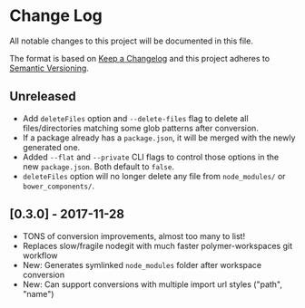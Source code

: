 # Change Log

All notable changes to this project will be documented in this file.

The format is based on [Keep a Changelog](http://keepachangelog.com/)
and this project adheres to [Semantic Versioning](http://semver.org/).

## Unreleased
* Add `deleteFiles` option and `--delete-files` flag to delete all
  files/directories matching some glob patterns after conversion.
* If a package already has a `package.json`, it will be merged with the newly
  generated one.
* Added `--flat` and `--private` CLI flags to control those options in the new
  `package.json`. Both default to `false`.
* `deleteFiles` option will no longer delete any file from `node_modules/` or
  `bower_components/`.
<!-- Add new, unreleased changes here. -->

## [0.3.0] - 2017-11-28

* TONS of conversion improvements, almost too many to list!
* Replaces slow/fragile nodegit with much faster polymer-workspaces git workflow
* New: Generates symlinked `node_modules` folder after workspace conversion
* New: Can support conversions with multiple import url styles ("path", "name")

